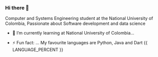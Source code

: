 ### Hi there 👋


Computer and Systems Engineering student at the National University of Colombia, Passionate about Software development and data science

- 🌱 I’m currently learning at National University of Colombia...
<!--
- 👯 I’m looking to collaborate on ...
- 🤔 I’m looking for help with ...
- 💬 Ask me about ...
- 📫 How to reach me: ...-->
- ⚡ Fun fact: ... My favourite languages are Python, Java and Dart
{{ LANGUAGE_PERCENT }}
